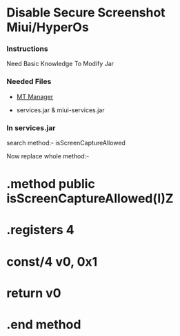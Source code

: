 # Disable Secure Screenshot Miui/HyperOs


### Instructions
Need Basic Knowledge To Modify Jar

### Needed Files
- [MT Manager](https://t.me/mtmanager) 

- services.jar & miui-services.jar


### In services.jar
search method:- isScreenCaptureAllowed

Now replace whole method:-

# .method public isScreenCaptureAllowed(I)Z
   # .registers 4

   # const/4 v0, 0x1

  #  return v0  
# .end method



